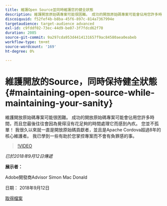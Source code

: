 ```yaml
---
title: 維護Open Source並同時維護您的健全狀態
description: 維護開放原始碼專案可能很困難。 成功的開放原始碼專案可能會佔用您許多時間，而且您最後往往會因為覺得沒有花足夠的時間處理它而感到內疚。 瞭解一些有助於您掌控專案避免負罪感的資訊。
discoiquuid: f52fef4b-b8ba-45f6-897c-814a7367994e
targetaudience: target-audience advanced
exl-id: c9fddf02-73ec-44d9-be07-3f7fdcd62f70
duration: 2085
source-git-commit: 9a297cda953d4414131657f9ac84580aea0eabeb
workflow-type: tm+mt
source-wordcount: '169'
ht-degree: 0%

---
```


# 維護開放的Source，同時保持健全狀態{#maintaining-open-source-while-maintaining-your-sanity}

維護開放原始碼專案可能很困難。 成功的開放原始碼專案可能會佔用您許多時間，而且您最後往往會因為覺得沒有花足夠的時間處理它而感到內疚。 您並不孤單！ 我很久以來就一直是開放原始碼貢獻者，並且是Apache Cordova超過8年的核心維護者。 我已學到一些有助於您掌控專案而不會有負罪感的事。

>[!VIDEO](https://video.tv.adobe.com/v/23713/?quality=9)

*已於2018年9月12日傳遞*

**展示者：**

Adobe開發商Advisor Simon Mac Donald

日期： 2018年9月12日

[取得檔案](assets/maintaining-open-source-while-maintaining-your-sanity-gems-091218.pdf)

<!--
[Get back to the Overview](https://helpx.adobe.com/tw/experience-manager/kt/eseminars/gems/aem-index.html)
-->
